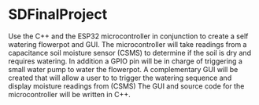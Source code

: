 # SDFinalProject


Use the C++ and the ESP32 microcontroller in conjunction to create a self watering flowerpot and GUI. The microcontroller will take readings from a capacitance soil moisture sensor (CSMS) to determine if the soil is dry and requires watering. In addition a GPIO pin will be in charge of triggering a small water pump to water the flowerpot. A complementary GUI will be created that will allow a user to to trigger the watering sequence and display moisture readings from (CSMS)
The GUI and source code for the microcontroller will be written in C++.  

